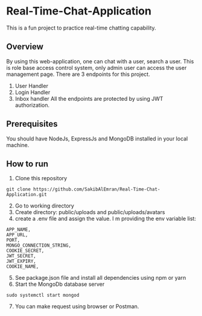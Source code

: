 # Real-Time-Chat-Application
This is a fun project to practice real-time chatting capability.
## Overview
By using this web-application, one can chat with a user, search a user. This is role base access control system, only admin user can access the user management page.
There are 3 endpoints for this project. 
1. User Handler
2. Login Handler
3. Inbox handler
All the endpoints are protected by using JWT authorization.

## Prerequisites
You should have NodeJs, ExpressJs and MongoDB installed in your local machine.

## How to run
1. Clone this repository
```
git clone https://github.com/SakibAlEmran/Real-Time-Chat-Application.git
```
2. Go to working directory
3. Create directory: public/uploads and public/uploads/avatars
4. create a .env file and assign the value. I m providing the env variable list:
```
APP_NAME, 
APP_URL,
PORT,
MONGO_CONNECTION_STRING,
COOKIE_SECRET,
JWT_SECRET,
JWT_EXPIRY,
COOKIE_NAME,
```
5. See package.json file and install all dependencies using npm or yarn
6. Start the MongoDb database server
```
sudo systemctl start mongod
```
7. You can make request using browser or Postman.
